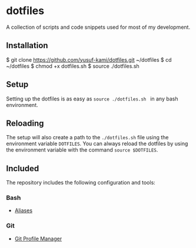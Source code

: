 # dotfiles
A collection of scripts and code snippets used for most of my development.

## Installation
$ git clone https://github.com/yusuf-kami/dotfiles.git ~/dotfiles
$ cd ~/dotfiles
$ chmod +x dotfiles.sh
$ source ./dotfiles.sh 

## Setup
Setting up the dotfiles is as easy as `source ./dotfiles.sh ` in any bash environment. 

## Reloading
The setup will also create a path to the `./dotfiles.sh` file using the environment variable `DOTFILES`. You can always reload the dotfiles by using the environment variable with the command `source $DOTFILES`.

## Included
The repository includes the following configuration and tools:
### Bash
- [Aliases](https://github.com/yusuf-kami/dotfiles/blob/master/bash/aliases.sh)

### Git
- [Git Profile Manager](https://github.com/yusuf-kami/dotfiles/blob/master/git/profile.sh)

